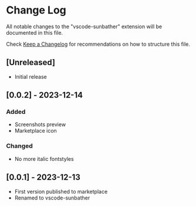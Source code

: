 # Change Log

All notable changes to the "vscode-sunbather" extension will be documented in this file.

Check [Keep a Changelog](http://keepachangelog.com/) for recommendations on how to structure this file.

## [Unreleased]

- Initial release

## [0.0.2] - 2023-12-14

### Added

- Screenshots preview
- Marketplace icon

### Changed

- No more italic fontstyles

## [0.0.1] - 2023-12-13

- First version published to marketplace
- Renamed to vscode-sunbather

